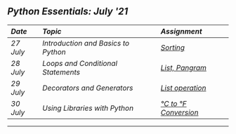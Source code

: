 ## _Python Essentials: July '21_
| _Date_ | _Topic_ | _Assignment_ |
| :----- | :------- | :-------- |
| _27 July_ |  _Introduction and Basics to Python_ | [_Sorting_](files/Assignment_1.ipynb) |
| _28 July_ |  _Loops and Conditional Statements_ | [_List, Pangram_](files/Assignment_2.ipynb) |
| _29 July_ |  _Decorators and Generators_ | [_List operation_](files/Assignment_3.ipynb) |
| _30 July_ |  _Using Libraries with Python_ | [_°C to °F Conversion_](files/Assignment_4.ipynb) |
---
